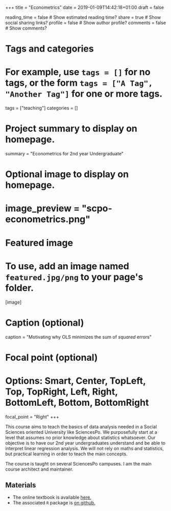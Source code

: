 +++
title = "Econometrics"
date = 2019-01-09T14:42:18+01:00
draft = false

reading_time = false  # Show estimated reading time?
share = true  # Show social sharing links?
profile = false  # Show author profile?
comments = false  # Show comments?

# Tags and categories
# For example, use `tags = []` for no tags, or the form `tags = ["A Tag", "Another Tag"]` for one or more tags.
tags = ["teaching"]
categories = []

# Project summary to display on homepage.
summary = "Econometrics for 2nd year Undergraduate"

# Optional image to display on homepage.
# image_preview = "scpo-econometrics.png"

# Featured image
# To use, add an image named `featured.jpg/png` to your page's folder. 
[image]
  # Caption (optional)
  caption = "Motivating why OLS minimizes the sum of *squared* errors"

  # Focal point (optional)
  # Options: Smart, Center, TopLeft, Top, TopRight, Left, Right, BottomLeft, Bottom, BottomRight
  focal_point = "Right"
+++


This course aims to teach the basics of data analysis needed in a Social Sciences oriented University like SciencesPo. We purposefully start at a level that assumes no prior knowledge about statistics whatsoever. Our objective is to have our 2nd year undergraduates understand and be able to interpret linear regression analysis. We will not rely on maths and statistics, but practical learning in order to teach the main concepts.

The course is taught on several SciencesPo campuses. I am the main course architect and maintainer. 

## Materials

* The online textbook is available [here.](https://scpoecon.github.io/ScPoEconometrics/)
* The associated `R` package is [on github.](https://github.com/ScPoEcon/ScPoEconometrics)

